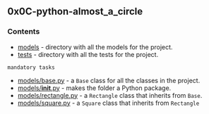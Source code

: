## 0x0C-python-almost_a_circle

### Contents

* [models](https://github.com/j88moja-code/alx-higher_level_programming/tree/main/0x0C-python-almost_a_circle/models) - directory with all the models for the project.
* [tests](https://github.com/j88moja-code/alx-higher_level_programming/tree/main/0x0C-python-almost_a_circle/tests) - directory with all the tests for the project.

`mandatory tasks`

* [models/base.py](https://github.com/j88moja-code/alx-higher_level_programming/blob/main/0x0C-python-almost_a_circle/models/__init__.py) - a `Base` class for all the classes in the project.
* [models/__init__.py](https://github.com/j88moja-code/alx-higher_level_programming/blob/main/0x0C-python-almost_a_circle/models/base.py) - makes the folder a Python package.
* [models/rectangle.py](https://github.com/j88moja-code/alx-higher_level_programming/blob/main/0x0C-python-almost_a_circle/models/rectangle.py) - a `Rectangle` class that inherits from `Base`.
* [models/square.py](https://github.com/j88moja-code/alx-higher_level_programming/blob/main/0x0C-python-almost_a_circle/models/square.py) - a `Square` class that inherits from `Rectangle`
